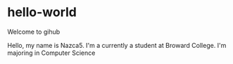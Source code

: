 # hello-world
Welcome to gihub


Hello, my name is Nazca5. I'm a currently a student at Broward College. I'm majoring in Computer Science
